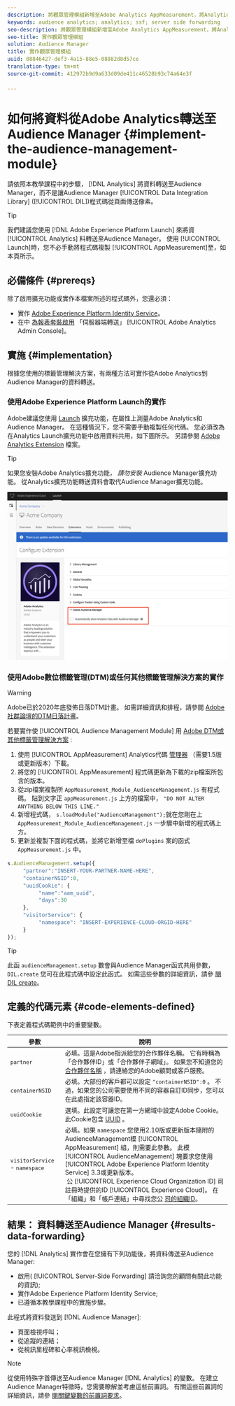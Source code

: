 ```yaml
---
description: 將觀眾管理模組新增至Adobe Analytics AppMeasurement，將Analytics資料轉送至Audience Manager，而不是讓Audience Manager資料整合庫(DIL)程式碼從頁面傳送像素。
keywords: audience analytics; analytics; ssf; server side forwarding
seo-description: 將觀眾管理模組新增至Adobe Analytics AppMeasurement，將Analytics資料轉送至Audience Manager，而不是讓Audience Manager資料整合庫(DIL)程式碼從頁面傳送像素。
seo-title: 實作觀眾管理模組
solution: Audience Manager
title: 實作觀眾管理模組
uuid: 08846427-def3-4a15-88e5-08882d8d57ce
translation-type: tm+mt
source-git-commit: 412972b9d9a633d09de411c46528b93c74a64e3f

---
```



# 如何將資料從Adobe Analytics轉送至Audience Manager {#implement-the-audience-management-module}

請依照本教學課程中的步驟， [!DNL Analytics] 將資料轉送至Audience Manager，而不是讓Audience Manager [!UICONTROL Data Integration Library] ([!UICONTROL DIL])程式碼從頁面傳送像素。

>[!TIP]
>
>我們建議您使用 [!DNL Adobe Experience Platform Launch] 來將資 [!UICONTROL Analytics] 料轉送至Audience Manager。 使用 [!UICONTROL Launch]時，您不必手動將程式碼複製 [!UICONTROL AppMeasurement]至，如本頁所示。

## 必備條件 {#prereqs}

除了啟用擴充功能或實作本檔案所述的程式碼外，您還必須：

* 實作 [Adobe Experience Platform Identity Service](https://docs.adobe.com/content/help/en/id-service/using/home.html)。
* 在中 [為報表套裝啟用](https://docs.adobe.com/help/en/analytics/admin/admin-tools/server-side-forwarding/ssf.html) 「伺服器端轉送」 [!UICONTROL Adobe Analytics Admin Console]。

## 實施 {#implementation}

根據您使用的標籤管理解決方案，有兩種方法可實作從Adobe Analytics到Audience Manager的資料轉送。

### 使用Adobe Experience Platform Launch的實作

Adobe建議您使用 [Launch](https://docs.adobe.com/content/help/en/launch/using/overview.html) 擴充功能，在屬性上測量Adobe Analytics和Audience Manager。 在這種情況下，您不需要手動複製任何代碼。 您必須改為在Analytics Launch擴充功能中啟用資料共用，如下圖所示。 另請參閱 [Adobe Analytics Extension](https://docs.adobe.com/content/help/en/launch/using/extensions-ref/adobe-extension/analytics-extension/overview.html#adobe-audience-manager) 檔案。

>[!TIP]
>
>如果您安裝Adobe Analytics擴充功能， *請勿安裝* Audience Manager擴充功能。 從Analytics擴充功能轉送資料會取代Audience Manager擴充功能。

![如何啟用從Adobe Analytics擴充功能到Audience Manager的資料共用](/help/using/integration/assets/analytics-to-aam.png)

### 使用Adobe數位標籤管理(DTM)或任何其他標籤管理解決方案的實作


>[!WARNING]
>
>Adobe已於2020年底發佈日落DTM計畫。 如需詳細資訊和排程，請參閱 [Adobe社群論壇的DTM日落計畫](https://forums.adobe.com/community/experience-cloud/platform/launch/blog/2018/10/05/dtm-plans-for-a-sunset)。

若要實作使 [!UICONTROL Audience Management Module] 用 [Adobe DTM或其他標籤管理解決方案](https://docs.adobe.com/content/help/en/dtm/using/dtm-home.html) :

1. 使用 [!UICONTROL AppMeasurement] Analytics代碼 [管理器](https://docs.adobe.com/content/help/en/analytics/admin/admin-tools/code-manager-admin.html) （需要1.5版或更新版本）下載。
1. 將您的 [!UICONTROL AppMeasurement] 程式碼更新為下載的zip檔案所包含的版本。
1. 從zip檔案複製所 `AppMeasurement_Module_AudienceManagement.js` 有程式碼。 貼到文字正 `appMeasurement.js` 上方的檔案中， `"DO NOT ALTER ANYTHING BELOW THIS LINE."`
1. 新增程式碼， `s.loadModule("AudienceManagement");`就在您剛在上 `AppMeasurement_Module_AudienceManagement.js` 一步驟中新增的程式碼上方。
1. 更新並複製下面的程式碼，並將它新增至檔 `doPlugins` 案的函式 `AppMeasurement.js` 中。

```js
s.AudienceManagement.setup({ 
     "partner":"INSERT-YOUR-PARTNER-NAME-HERE", 
     "containerNSID":0, 
     "uuidCookie": { 
          "name":"aam_uuid", 
          "days":30
     },
     "visitorService": {
          "namespace": "INSERT-EXPERIENCE-CLOUD-ORGID-HERE" 
     } 
});
```

>[!TIP]
>
>此函 `audienceManagement.setup` 數會與Audience Manager函式共用參數， `DIL.create` 您可在此程式碼中設定此函式。 如需這些參數的詳細資訊，請參 [閱DIL create](../../dil/dil-class-overview/dil-create.md#dil-create)。

## 定義的代碼元素 {#code-elements-defined}

下表定義程式碼範例中的重要變數。

| 參數 | 說明 |
|--- |--- |
| `partner` | 必填。這是Adobe指派給您的合作夥伴名稱。 它有時稱為「合作夥伴ID」或「合作夥伴子網域」。  如果您不知道您的 [合作夥伴名稱](https://helpx.adobe.com/marketing-cloud/contact-support.html) ，請連絡您的Adobe顧問或客戶服務。 |
| `containerNSID` | 必填。大部份的客戶都可以設定 `"containerNSID":0` 。 不過，如果您的公司需要使用不同的容器自訂ID同步，您可以在此處指定該容器ID。 |
| `uuidCookie` | 選填。此設定可讓您在第一方網域中設定Adobe Cookie。 此Cookie包含 [UUID](../../reference/ids-in-aam.md) 。 |
| `visitorService` - `namespace` | 必填。如果 `namespace` 您使用2.10版或更新版本隨附的AudienceManagement模 [!UICONTROL AppMeasurement] 組，則需要此參數。 此模 [!UICONTROL AudienceManagement] 塊要求您使用 [!UICONTROL Adobe Experience Platform Identity Service] 3.3或更新版本。 <br> 公 [!UICONTROL Experience Cloud Organization ID] 司註冊時提供的ID [!UICONTROL Experience Cloud]。 在「組織」和「帳戶連結」中尋找您公 [司的組織ID](https://docs.adobe.com/content/help/en/core-services/interface/manage-users-and-products/organizations.html)。 |

## 結果： 資料轉送至Audience Manager {#results-data-forwarding}

您的 [!DNL Analytics] 實作會在您擁有下列功能後，將資料傳送至Audience Manager:

* 啟用( [!UICONTROL Server-Side Forwarding] 請洽詢您的顧問有關此功能的資訊);
* 實作Adobe Experience Platform Identity Service;
* 已遵循本教學課程中的實施步驟。

此程式將資料發送到 [!DNL Audience Manager]:

* 頁面檢視呼叫；
* 從追蹤的連結；
* 從視訊里程碑和心率視訊檢視。

>[!NOTE]
>
>從使用特殊字首傳送至Audience Manager [!DNL Analytics] 的變數。 在建立Audience Manager特徵時，您需要瞭解並考慮這些前置詞。 有關這些前置詞的詳細資訊，請參 [閱關鍵變數的前置詞要求](../../features/traits/trait-variable-prefixes.md)。
